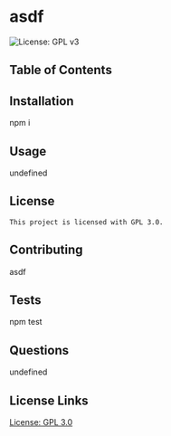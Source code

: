 # asdf
  ![License: GPL v3](https://img.shields.io/badge/License-GPLv3-blue.svg)

  ## Table of Contents

  ## Installation
  npm i

  ## Usage
  undefined

  
  ## License
    This project is licensed with GPL 3.0.
    

  ## Contributing
  asdf

  ## Tests
  npm test

  ## Questions
  undefined

  ## License Links
  [License: GPL 3.0](https://www.gnu.org/licenses/gpl-3.0)

